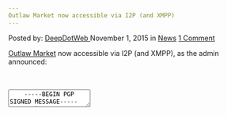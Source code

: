 ```yaml
---
Outlaw Market now accessible via I2P (and XMPP)
---
```

<article class="post-listing post-11911 post type-post status-publish format-standard hentry category-news tag-accessible tag-i2p tag-outlaw tag-xmpp">
    <div class="post-inner">
        <span>Posted by: <a href="https://www.deepdotweb.com/author/admin/" title="">DeepDotWeb </a></span>
    <span>November 1, 2015</span>
    <span>in <a href="https://www.deepdotweb.com/category/news/" rel="category tag">News</a></span>
    <span><a href="https://www.deepdotweb.com/2015/11/01/outlaw-market-now-accessible-via-i2p-and-xmpp/#comments">1 Comment</a></span>
    </p>
    <div class="clear"></div>
    <div class="entry">
    <p><a href="http://www.deepdotweb.com/marketplace-directory/listing/outlaw-market">Outlaw Market</a> now accessible via I2P (and XMPP), as the admin announced:</p>
    <div id="crayon-594aa9b9ee36e384612058" class="crayon-syntax crayon-theme-classic crayon-font-monaco crayon-os-pc print-yes notranslate" data-settings=" minimize scroll-mouseover" style=" margin-top: 12px; margin-bottom: 12px; font-size: 12px !important; line-height: 15px !important;">
    <div class="crayon-toolbar" data-settings=" mouseover overlay hide delay" style="font-size: 12px !important;height: 18px !important; line-height: 18px !important;"><span class="crayon-title"></span>
    <div class="crayon-tools" style="font-size: 12px !important;height: 18px !important; line-height: 18px !important;"><div class="crayon-button crayon-nums-button" title="Toggle Line Numbers"><div class="crayon-button-icon"></div></div><div class="crayon-button crayon-plain-button" title="Toggle Plain Code"><div class="crayon-button-icon"></div></div><div class="crayon-button crayon-wrap-button" title="Toggle Line Wrap"><div class="crayon-button-icon"></div></div><div class="crayon-button crayon-expand-button" title="Expand Code"><div class="crayon-button-icon"></div></div><div class="crayon-button crayon-copy-button" title="Copy"><div class="crayon-button-icon"></div></div><div class="crayon-button crayon-popup-button" title="Open Code In New Window"><div class="crayon-button-icon"></div></div></div></div>
    <div class="crayon-info" style="min-height: 16.8px !important; line-height: 16.8px !important;"></div>
    <div class="crayon-plain-wrap"><textarea wrap="soft" class="crayon-plain print-no" data-settings="dblclick" readonly style="-moz-tab-size:4; -o-tab-size:4; -webkit-tab-size:4; tab-size:4; font-size: 12px !important; line-height: 15px !important;">
    -----BEGIN PGP SIGNED MESSAGE-----
    Hash: SHA512
    
    Hello
    
    - From now on Outlaw Market is accessible via I2P:
    outlaw.i2p / 56l4jkqg4b4au4drbyh2k6d6qrc3xi4ird2gfu5bjx7hmyrya.b32.i2p.
    I'll ask the subreddit mods to add this link to the superlist,
    so there's no doubt that it's an official link.
    
    For the Tails users, you can easily access the I2P network by pressing TAB
    in your Tails boot menu, then pressing space, type in "i2p" and hit enter.
    Once you're logged in, go to applications --&gt; internet --&gt; i2p browser.
    Whether you use i2p or TOR is up to your own preference.
    TOR and i2p both have their up and downsides,
    Outlaw just offers you the possibility to choose between them.
    
    We also recently set up an XMPP server. All our users can register themselves
    at our server in their profile. Vendors can even register two accounts,
    one for their username and one for their vendorname.
    We hope that this extra feature will result in an even increased community-feeling,
    and for the quickest support of general questions. Vendors can also chat with
    customers, and customers can chat with each other about vendors etc.
    All info-sensitive questions should still go trough our message-center in the shop.
    
    There are quite some features coming up in the near future, so stay tuned ;).
    
    
    Kind regards
    Outlaw
    -----BEGIN PGP SIGNATURE-----
    
    iQIcBAEBCgAGBQJWNi3cAAoJELnrt7CRa7a9GYYP/2DEjJGq+0++BI3lIjK0HWZB
    aBmYF8i+pOBEB7AU0FMwd/ZKzSSxIHc8zrMwiEpReDDhW0R3BM09l7Zo3+2UW9hG
    fKV7dGcCWjx1bK7wWW54F6SlQGUc7nw1wu44RT0S0JTSPjyzvrOTkcdsok6kduYT
    NBeOq8jUdfoWxn0v6mjAi4cutarJ4p2Ci+piIzfxrchY1AlTgajAvQNBvNWEQWGI
    rlW6LdqKeoOkWmss37BWF01hqdNfKuIQ9PXG7iHQ1zKZE3gy3GRgP7qNxSQafBVf
    I6tPkCiEu+oMFiskvxdvIOqUU5fdWFHEQs1JNqjbu5ubTALqGG9JxFoRficewIq4
    mNU2lMcrK5ikdEiKAtEGxPZ8Cy33r07gsJ0b56vsoWyby6ZHaJyS58n8gJ3WdHpb
    /YHUQtmcVvPN/441uyoTAEsxHM+lWDCCEVEjn+HBb+0+JrVoahNtGBQ4Mmoo7vmp
    cXwr14G6u8qKALSFxw3t+0QcD3IMFvJfnhHKI6Wci5C54kwb89g2Mr88qml/hplD
    L5v10tmV70bbTpcL53+eh6luDsTqISWtf63LV+1aXjwQ28UgweMyeTi1FoSr2RwR
    9y4f5QfqzgDs2Rt7zI7ZW9FroWt5cGyXJMNV8VKGi2APcV8H4TQmxoONOmo2v4vQ
    yG4B19jlHaX0s8qOhLvz
    =m+TJ
    -----END PGP SIGNATURE-----</textarea></div>
    <div class="crayon-main" style="">
    <table class="crayon-table">
    <tr class="crayon-row">
    <td class="crayon-nums " data-settings="show">
    <div class="crayon-nums-content" style="font-size: 12px !important; line-height: 15px !important;"><div class="crayon-num" data-line="crayon-594aa9b9ee36e384612058-1">1</div><div class="crayon-num crayon-striped-num" data-line="crayon-594aa9b9ee36e384612058-2">2</div><div class="crayon-num" data-line="crayon-594aa9b9ee36e384612058-3">3</div><div class="crayon-num crayon-striped-num" data-line="crayon-594aa9b9ee36e384612058-4">4</div><div class="crayon-num" data-line="crayon-594aa9b9ee36e384612058-5">5</div><div class="crayon-num crayon-striped-num" data-line="crayon-594aa9b9ee36e384612058-6">6</div><div class="crayon-num" data-line="crayon-594aa9b9ee36e384612058-7">7</div><div class="crayon-num crayon-striped-num" data-line="crayon-594aa9b9ee36e384612058-8">8</div><div class="crayon-num" data-line="crayon-594aa9b9ee36e384612058-9">9</div><div class="crayon-num crayon-striped-num" data-line="crayon-594aa9b9ee36e384612058-10">10</div><div class="crayon-num" data-line="crayon-594aa9b9ee36e384612058-11">11</div><div class="crayon-num crayon-striped-num" data-line="crayon-594aa9b9ee36e384612058-12">12</div><div class="crayon-num" data-line="crayon-594aa9b9ee36e384612058-13">13</div><div class="crayon-num crayon-striped-num" data-line="crayon-594aa9b9ee36e384612058-14">14</div><div class="crayon-num" data-line="crayon-594aa9b9ee36e384612058-15">15</div><div class="crayon-num crayon-striped-num" data-line="crayon-594aa9b9ee36e384612058-16">16</div><div class="crayon-num" data-line="crayon-594aa9b9ee36e384612058-17">17</div><div class="crayon-num crayon-striped-num" data-line="crayon-594aa9b9ee36e384612058-18">18</div><div class="crayon-num" data-line="crayon-594aa9b9ee36e384612058-19">19</div><div class="crayon-num crayon-striped-num" data-line="crayon-594aa9b9ee36e384612058-20">20</div><div class="crayon-num" data-line="crayon-594aa9b9ee36e384612058-21">21</div><div class="crayon-num crayon-striped-num" data-line="crayon-594aa9b9ee36e384612058-22">22</div><div class="crayon-num" data-line="crayon-594aa9b9ee36e384612058-23">23</div><div class="crayon-num crayon-striped-num" data-line="crayon-594aa9b9ee36e384612058-24">24</div><div class="crayon-num" data-line="crayon-594aa9b9ee36e384612058-25">25</div><div class="crayon-num crayon-striped-num" data-line="crayon-594aa9b9ee36e384612058-26">26</div><div class="crayon-num" data-line="crayon-594aa9b9ee36e384612058-27">27</div><div class="crayon-num crayon-striped-num" data-line="crayon-594aa9b9ee36e384612058-28">28</div><div class="crayon-num" data-line="crayon-594aa9b9ee36e384612058-29">29</div><div class="crayon-num crayon-striped-num" data-line="crayon-594aa9b9ee36e384612058-30">30</div><div class="crayon-num" data-line="crayon-594aa9b9ee36e384612058-31">31</div><div class="crayon-num crayon-striped-num" data-line="crayon-594aa9b9ee36e384612058-32">32</div><div class="crayon-num" data-line="crayon-594aa9b9ee36e384612058-33">33</div><div class="crayon-num crayon-striped-num" data-line="crayon-594aa9b9ee36e384612058-34">34</div><div class="crayon-num" data-line="crayon-594aa9b9ee36e384612058-35">35</div><div class="crayon-num crayon-striped-num" data-line="crayon-594aa9b9ee36e384612058-36">36</div><div class="crayon-num" data-line="crayon-594aa9b9ee36e384612058-37">37</div><div class="crayon-num crayon-striped-num" data-line="crayon-594aa9b9ee36e384612058-38">38</div><div class="crayon-num" data-line="crayon-594aa9b9ee36e384612058-39">39</div><div class="crayon-num crayon-striped-num" data-line="crayon-594aa9b9ee36e384612058-40">40</div><div class="crayon-num" data-line="crayon-594aa9b9ee36e384612058-41">41</div><div class="crayon-num crayon-striped-num" data-line="crayon-594aa9b9ee36e384612058-42">42</div><div class="crayon-num" data-line="crayon-594aa9b9ee36e384612058-43">43</div><div class="crayon-num crayon-striped-num" data-line="crayon-594aa9b9ee36e384612058-44">44</div><div class="crayon-num" data-line="crayon-594aa9b9ee36e384612058-45">45</div><div class="crayon-num crayon-striped-num" data-line="crayon-594aa9b9ee36e384612058-46">46</div></div>
    </td>
    <td class="crayon-code"><div class="crayon-pre" style="font-size: 12px !important; line-height: 15px !important; -moz-tab-size:4; -o-tab-size:4; -webkit-tab-size:4; tab-size:4;"><div class="crayon-line" id="crayon-594aa9b9ee36e384612058-1"><span class="crayon-o">--</span><span class="crayon-o">--</span><span class="crayon-o">-</span><span class="crayon-e">BEGIN </span><span class="crayon-e">PGP </span><span class="crayon-t">SIGNED</span><span class="crayon-h"> </span><span class="crayon-v">MESSAGE</span><span class="crayon-o">--</span><span class="crayon-o">--</span><span class="crayon-o">-</span></div><div class="crayon-line crayon-striped-line" id="crayon-594aa9b9ee36e384612058-2"><span class="crayon-v">Hash</span><span class="crayon-o">:</span><span class="crayon-h"> </span><span class="crayon-e">SHA512</span></div><div class="crayon-line" id="crayon-594aa9b9ee36e384612058-3">&nbsp;</div><div class="crayon-line crayon-striped-line" id="crayon-594aa9b9ee36e384612058-4"><span class="crayon-v">Hello</span></div><div class="crayon-line" id="crayon-594aa9b9ee36e384612058-5">&nbsp;</div><div class="crayon-line crayon-striped-line" id="crayon-594aa9b9ee36e384612058-6"><span class="crayon-o">-</span><span class="crayon-h"> </span><span class="crayon-e">From </span><span class="crayon-e">now </span><span class="crayon-e">on </span><span class="crayon-e">Outlaw </span><span class="crayon-e">Market </span><span class="crayon-st">is</span><span class="crayon-h"> </span><span class="crayon-e">accessible </span><span class="crayon-e">via </span><span class="crayon-v">I2P</span><span class="crayon-o">:</span></div><div class="crayon-line" id="crayon-594aa9b9ee36e384612058-7"><span class="crayon-v">outlaw</span><span class="crayon-sy">.</span><span class="crayon-v">i2p</span><span class="crayon-h"> </span><span class="crayon-o">/</span><span class="crayon-h"> </span><span class="crayon-cn">56l4jkqg4b4au4drbyh2k6d6qrc3xi4ird2gfu5bjx7hmyrya.b32.i2p.</span><span class="crayon-h"> </span></div><div class="crayon-line crayon-striped-line" id="crayon-594aa9b9ee36e384612058-8"><span class="crayon-i">I</span><span class="crayon-s">'ll ask the subreddit mods to add this link to the superlist, </span></div><div class="crayon-line" id="crayon-594aa9b9ee36e384612058-9"><span class="crayon-s">so there'</span><span class="crayon-i">s</span><span class="crayon-h"> </span><span class="crayon-e">no </span><span class="crayon-e">doubt </span><span class="crayon-e">that </span><span class="crayon-i">it</span><span class="crayon-s">'s an official link.</span></div><div class="crayon-line crayon-striped-line" id="crayon-594aa9b9ee36e384612058-10">&nbsp;</div><div class="crayon-line" id="crayon-594aa9b9ee36e384612058-11"><span class="crayon-s">For the Tails users, you can easily access the I2P network by pressing TAB</span></div><div class="crayon-line crayon-striped-line" id="crayon-594aa9b9ee36e384612058-12"><span class="crayon-s">in your Tails boot menu, then pressing space, type in "i2p" and hit enter. </span></div><div class="crayon-line" id="crayon-594aa9b9ee36e384612058-13"><span class="crayon-s">Once you'</span><span class="crayon-e">re </span><span class="crayon-e">logged </span><span class="crayon-st">in</span><span class="crayon-sy">,</span><span class="crayon-h"> </span><span class="crayon-e">go </span><span class="crayon-st">to</span><span class="crayon-h"> </span><span class="crayon-v">applications</span><span class="crayon-h"> </span><span class="crayon-o">--</span><span class="crayon-o">&gt;</span><span class="crayon-h"> </span><span class="crayon-v">internet</span><span class="crayon-h"> </span><span class="crayon-o">--</span><span class="crayon-o">&gt;</span><span class="crayon-h"> </span><span class="crayon-e">i2p </span><span class="crayon-v">browser</span><span class="crayon-sy">.</span><span class="crayon-h"> </span></div><div class="crayon-line crayon-striped-line" id="crayon-594aa9b9ee36e384612058-14"><span class="crayon-e">Whether </span><span class="crayon-e">you </span><span class="crayon-st">use</span><span class="crayon-h"> </span><span class="crayon-e">i2p </span><span class="crayon-st">or</span><span class="crayon-h"> </span><span class="crayon-e">TOR </span><span class="crayon-st">is</span><span class="crayon-h"> </span><span class="crayon-e">up </span><span class="crayon-st">to</span><span class="crayon-h"> </span><span class="crayon-e">your </span><span class="crayon-e">own </span><span class="crayon-v">preference</span><span class="crayon-sy">.</span><span class="crayon-h"> </span></div><div class="crayon-line" id="crayon-594aa9b9ee36e384612058-15"><span class="crayon-e">TOR </span><span class="crayon-st">and</span><span class="crayon-h"> </span><span class="crayon-e">i2p </span><span class="crayon-e">both </span><span class="crayon-e">have </span><span class="crayon-e">their </span><span class="crayon-e">up </span><span class="crayon-st">and</span><span class="crayon-h"> </span><span class="crayon-v">downsides</span><span class="crayon-sy">,</span><span class="crayon-h"> </span></div><div class="crayon-line crayon-striped-line" id="crayon-594aa9b9ee36e384612058-16"><span class="crayon-e">Outlaw </span><span class="crayon-e">just </span><span class="crayon-e">offers </span><span class="crayon-e">you </span><span class="crayon-e">the </span><span class="crayon-e">possibility </span><span class="crayon-st">to</span><span class="crayon-h"> </span><span class="crayon-e">choose </span><span class="crayon-e">between </span><span class="crayon-v">them</span><span class="crayon-sy">.</span></div><div class="crayon-line" id="crayon-594aa9b9ee36e384612058-17">&nbsp;</div><div class="crayon-line crayon-striped-line" id="crayon-594aa9b9ee36e384612058-18"><span class="crayon-e">We </span><span class="crayon-e">also </span><span class="crayon-e">recently </span><span class="crayon-e">set </span><span class="crayon-e">up </span><span class="crayon-e">an </span><span class="crayon-e">XMPP </span><span class="crayon-v">server</span><span class="crayon-sy">.</span><span class="crayon-h"> </span><span class="crayon-e">All </span><span class="crayon-e">our </span><span class="crayon-e">users </span><span class="crayon-e">can </span><span class="crayon-e">register </span><span class="crayon-e">themselves</span></div><div class="crayon-line" id="crayon-594aa9b9ee36e384612058-19"><span class="crayon-e">at </span><span class="crayon-e">our </span><span class="crayon-e">server </span><span class="crayon-st">in</span><span class="crayon-h"> </span><span class="crayon-e">their </span><span class="crayon-v">profile</span><span class="crayon-sy">.</span><span class="crayon-h"> </span><span class="crayon-e">Vendors </span><span class="crayon-e">can </span><span class="crayon-e">even </span><span class="crayon-e">register </span><span class="crayon-e">two </span><span class="crayon-v">accounts</span><span class="crayon-sy">,</span></div><div class="crayon-line crayon-striped-line" id="crayon-594aa9b9ee36e384612058-20"><span class="crayon-e">one </span><span class="crayon-st">for</span><span class="crayon-h"> </span><span class="crayon-e">their </span><span class="crayon-e">username </span><span class="crayon-st">and</span><span class="crayon-h"> </span><span class="crayon-e">one </span><span class="crayon-st">for</span><span class="crayon-h"> </span><span class="crayon-e">their </span><span class="crayon-v">vendorname</span><span class="crayon-sy">.</span><span class="crayon-h"> </span></div><div class="crayon-line" id="crayon-594aa9b9ee36e384612058-21"><span class="crayon-e">We </span><span class="crayon-e">hope </span><span class="crayon-e">that </span><span class="crayon-r">this</span><span class="crayon-h"> </span><span class="crayon-e">extra </span><span class="crayon-e">feature </span><span class="crayon-e">will </span><span class="crayon-e">result </span><span class="crayon-st">in</span><span class="crayon-h"> </span><span class="crayon-e">an </span><span class="crayon-e">even </span><span class="crayon-e">increased </span><span class="crayon-v">community</span><span class="crayon-o">-</span><span class="crayon-v">feeling</span><span class="crayon-sy">,</span></div><div class="crayon-line crayon-striped-line" id="crayon-594aa9b9ee36e384612058-22"><span class="crayon-st">and</span><span class="crayon-h"> </span><span class="crayon-st">for</span><span class="crayon-h"> </span><span class="crayon-e">the </span><span class="crayon-e">quickest </span><span class="crayon-e">support </span><span class="crayon-e">of </span><span class="crayon-e">general </span><span class="crayon-v">questions</span><span class="crayon-sy">.</span><span class="crayon-h"> </span><span class="crayon-e">Vendors </span><span class="crayon-e">can </span><span class="crayon-e">also </span><span class="crayon-e">chat </span><span class="crayon-e">with</span></div><div class="crayon-line" id="crayon-594aa9b9ee36e384612058-23"><span class="crayon-v">customers</span><span class="crayon-sy">,</span><span class="crayon-h"> </span><span class="crayon-st">and</span><span class="crayon-h"> </span><span class="crayon-e">customers </span><span class="crayon-e">can </span><span class="crayon-e">chat </span><span class="crayon-e">with </span><span class="crayon-st">each</span><span class="crayon-h"> </span><span class="crayon-e">other </span><span class="crayon-e">about </span><span class="crayon-e">vendors </span><span class="crayon-v">etc</span><span class="crayon-sy">.</span><span class="crayon-h"> </span></div><div class="crayon-line crayon-striped-line" id="crayon-594aa9b9ee36e384612058-24"><span class="crayon-e">All </span><span class="crayon-v">info</span><span class="crayon-o">-</span><span class="crayon-e">sensitive </span><span class="crayon-e">questions </span><span class="crayon-e">should </span><span class="crayon-e">still </span><span class="crayon-e">go </span><span class="crayon-e">trough </span><span class="crayon-e">our </span><span class="crayon-v">message</span><span class="crayon-o">-</span><span class="crayon-e">center </span><span class="crayon-st">in</span><span class="crayon-h"> </span><span class="crayon-e">the </span><span class="crayon-v">shop</span><span class="crayon-sy">.</span></div><div class="crayon-line" id="crayon-594aa9b9ee36e384612058-25">&nbsp;</div><div class="crayon-line crayon-striped-line" id="crayon-594aa9b9ee36e384612058-26"><span class="crayon-e">There </span><span class="crayon-e">are </span><span class="crayon-e">quite </span><span class="crayon-e">some </span><span class="crayon-e">features </span><span class="crayon-e">coming </span><span class="crayon-e">up </span><span class="crayon-st">in</span><span class="crayon-h"> </span><span class="crayon-e">the </span><span class="crayon-e">near </span><span class="crayon-v">future</span><span class="crayon-sy">,</span><span class="crayon-h"> </span><span class="crayon-e">so </span><span class="crayon-e">stay </span><span class="crayon-i">tuned</span><span class="crayon-h"> </span><span class="crayon-sy">;</span><span class="crayon-sy">)</span><span class="crayon-sy">.</span></div><div class="crayon-line" id="crayon-594aa9b9ee36e384612058-27">&nbsp;</div><div class="crayon-line crayon-striped-line" id="crayon-594aa9b9ee36e384612058-28">&nbsp;</div><div class="crayon-line" id="crayon-594aa9b9ee36e384612058-29"><span class="crayon-e">Kind </span><span class="crayon-e">regards</span></div><div class="crayon-line crayon-striped-line" id="crayon-594aa9b9ee36e384612058-30"><span class="crayon-v">Outlaw</span></div><div class="crayon-line" id="crayon-594aa9b9ee36e384612058-31"><span class="crayon-o">--</span><span class="crayon-o">--</span><span class="crayon-o">-</span><span class="crayon-e">BEGIN </span><span class="crayon-e">PGP </span><span class="crayon-v">SIGNATURE</span><span class="crayon-o">--</span><span class="crayon-o">--</span><span class="crayon-o">-</span></div><div class="crayon-line crayon-striped-line" id="crayon-594aa9b9ee36e384612058-32">&nbsp;</div><div class="crayon-line" id="crayon-594aa9b9ee36e384612058-33"><span class="crayon-v">iQIcBAEBCgAGBQJWNi3cAAoJELnrt7CRa7a9GYYP</span><span class="crayon-o">/</span><span class="crayon-cn">2DEjJGq</span><span class="crayon-o">+</span><span class="crayon-cn">0</span><span class="crayon-o">++</span><span class="crayon-e">BI3lIjK0HWZB</span></div><div class="crayon-line crayon-striped-line" id="crayon-594aa9b9ee36e384612058-34"><span class="crayon-v">aBmYF8i</span><span class="crayon-o">+</span><span class="crayon-v">pOBEB7AU0FMwd</span><span class="crayon-o">/</span><span class="crayon-v">ZKzSSxIHc8zrMwiEpReDDhW0R3BM09l7Zo3</span><span class="crayon-o">+</span><span class="crayon-cn">2UW9hG</span></div><div class="crayon-line" id="crayon-594aa9b9ee36e384612058-35"><span class="crayon-e">fKV7dGcCWjx1bK7wWW54F6SlQGUc7nw1wu44RT0S0JTSPjyzvrOTkcdsok6kduYT</span></div><div class="crayon-line crayon-striped-line" id="crayon-594aa9b9ee36e384612058-36"><span class="crayon-v">NBeOq8jUdfoWxn0v6mjAi4cutarJ4p2Ci</span><span class="crayon-o">+</span><span class="crayon-e">piIzfxrchY1AlTgajAvQNBvNWEQWGI</span></div><div class="crayon-line" id="crayon-594aa9b9ee36e384612058-37"><span class="crayon-e">rlW6LdqKeoOkWmss37BWF01hqdNfKuIQ9PXG7iHQ1zKZE3gy3GRgP7qNxSQafBVf</span></div><div class="crayon-line crayon-striped-line" id="crayon-594aa9b9ee36e384612058-38"><span class="crayon-v">I6tPkCiEu</span><span class="crayon-o">+</span><span class="crayon-e">oMFiskvxdvIOqUU5fdWFHEQs1JNqjbu5ubTALqGG9JxFoRficewIq4</span></div><div class="crayon-line" id="crayon-594aa9b9ee36e384612058-39"><span class="crayon-v">mNU2lMcrK5ikdEiKAtEGxPZ8Cy33r07gsJ0b56vsoWyby6ZHaJyS58n8gJ3WdHpb</span></div><div class="crayon-line crayon-striped-line" id="crayon-594aa9b9ee36e384612058-40"><span class="crayon-o">/</span><span class="crayon-v">YHUQtmcVvPN</span><span class="crayon-o">/</span><span class="crayon-cn">441uyoTAEsxHM</span><span class="crayon-o">+</span><span class="crayon-v">lWDCCEVEjn</span><span class="crayon-o">+</span><span class="crayon-v">HBb</span><span class="crayon-o">+</span><span class="crayon-cn">0</span><span class="crayon-o">+</span><span class="crayon-e">JrVoahNtGBQ4Mmoo7vmp</span></div><div class="crayon-line" id="crayon-594aa9b9ee36e384612058-41"><span class="crayon-v">cXwr14G6u8qKALSFxw3t</span><span class="crayon-o">+</span><span class="crayon-cn">0QcD3IMFvJfnhHKI6Wci5C54kwb89g2Mr88qml</span><span class="crayon-o">/</span><span class="crayon-e">hplD</span></div><div class="crayon-line crayon-striped-line" id="crayon-594aa9b9ee36e384612058-42"><span class="crayon-v">L5v10tmV70bbTpcL53</span><span class="crayon-o">+</span><span class="crayon-v">eh6luDsTqISWtf63LV</span><span class="crayon-o">+</span><span class="crayon-cn">1aXjwQ28UgweMyeTi1FoSr2RwR</span></div><div class="crayon-line" id="crayon-594aa9b9ee36e384612058-43"><span class="crayon-cn">9y4f5QfqzgDs2Rt7zI7ZW9FroWt5cGyXJMNV8VKGi2APcV8H4TQmxoONOmo2v4vQ</span></div><div class="crayon-line crayon-striped-line" id="crayon-594aa9b9ee36e384612058-44"><span class="crayon-v">yG4B19jlHaX0s8qOhLvz</span></div><div class="crayon-line" id="crayon-594aa9b9ee36e384612058-45"><span class="crayon-o">=</span><span class="crayon-v">m</span><span class="crayon-o">+</span><span class="crayon-v">TJ</span></div><div class="crayon-line crayon-striped-line" id="crayon-594aa9b9ee36e384612058-46"><span class="crayon-o">--</span><span class="crayon-o">--</span><span class="crayon-o">-</span><span class="crayon-st">END</span><span class="crayon-h"> </span><span class="crayon-e">PGP </span><span class="crayon-v">SIGNATURE</span><span class="crayon-o">--</span><span class="crayon-o">--</span><span class="crayon-o">-</span></div></div></td>
    </tr>
    </table>
    </div>
    </div>
    
    <p>
    A tutorial of how to access I2P sites <a href="https://www.deepdotweb.com/2013/12/30/full-guide-how-to-access-i2p-sites-use-themarketplace-i2p/">can be found here.</a></p>
    </div>
    <span style="display:none"><a href="https://www.deepdotweb.com/tag/accessible/" rel="tag">accessible</a> <a href="https://www.deepdotweb.com/tag/i2p/" rel="tag">i2p</a> <a href="https://www.deepdotweb.com/tag/outlaw/" rel="tag">outlaw</a> <a href="https://www.deepdotweb.com/tag/xmpp/" rel="tag">xmpp</a></span> <span style="display:none" class="updated">2015-11-01</span>
    <div style="display:none" class="vcard author" itemprop="author" itemscope itemtype="http://schema.org/Person"><strong class="fn" itemprop="name">
    </div>
</article>

